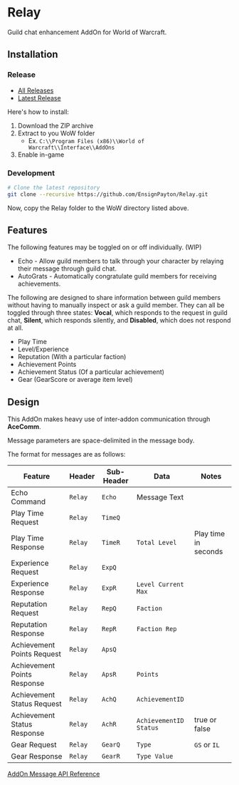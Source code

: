 # Relay

Guild chat enhancement AddOn for World of Warcraft.

## Installation

### Release

* [All Releases](https://drive.google.com/open?id=1-AETVU8s-FPhZ7BOSJ6v8uhjxW0sYlaS)
* [Latest Release](https://drive.google.com/open?id=1gSkTCFXNuzBMAakBa-DuMOeD5cbOrZvS)

Here's how to install:

1. Download the ZIP archive
2. Extract to you WoW folder
    * Ex. `C:\\Program Files (x86)\\World of Warcraft\\Interface\\AddOns`
3. Enable in-game

### Development

```bash
# Clone the latest repository
git clone --recursive https://github.com/EnsignPayton/Relay.git
```

Now, copy the Relay folder to the WoW directory listed above.

## Features

The following features may be toggled on or off individually. (WIP)

* Echo - Allow guild members to talk through your character by relaying their message through guild chat.
* AutoGrats - Automatically congratulate guild members for receiving achievements.

The following are designed to share information between guild members without having to manually inspect or ask a guild member. They can all be toggled through three states: **Vocal**, which responds to the request in guild chat, **Silent**, which responds silently, and **Disabled**, which does not respond at all.

* Play Time
* Level/Experience
* Reputation (With a particular faction)
* Achievement Points
* Achievement Status (Of a particular achievement)
* Gear (GearScore or average item level)

## Design

This AddOn makes heavy use of inter-addon communication through **AceComm**.

Message parameters are space-delimited in the message body.

The format for messages are as follows:

|Feature|Header|Sub-Header|Data|Notes|
|---|---|---|---|---|
|Echo Command|`Relay`|`Echo`|Message Text|
|Play Time Request|`Relay`|`TimeQ`
|Play Time Response|`Relay`|`TimeR`|`Total Level`|Play time in seconds
|Experience Request|`Relay`|`ExpQ`
|Experience Response|`Relay`|`ExpR`|`Level Current Max`
|Reputation Request|`Relay`|`RepQ`|`Faction`
|Reputation Response|`Relay`|`RepR`|`Faction Rep`
|Achievement Points Request|`Relay`|`ApsQ`
|Achievement Points Response|`Relay`|`ApsR`|`Points`
|Achievement Status Request|`Relay`|`AchQ`|`AchievementID`
|Achievement Status Response|`Relay`|`AchR`|`AchievementID Status`| true or false
|Gear Request|`Relay`|`GearQ`|`Type`|`GS` or `IL`
|Gear Response|`Relay`|`GearR`|`Type Value`

[AddOn Message API Reference](http://wowprogramming.com/docs/api/SendAddonMessage)
